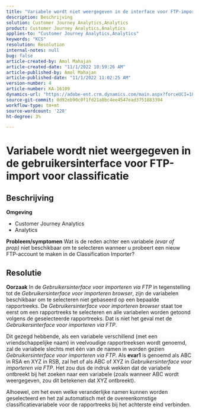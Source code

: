 ```yaml
---
title: "Variabele wordt niet weergegeven in de interface voor FTP-import voor classificatie."
description: Beschrijving
solution: Customer Journey Analytics,Analytics
product: Customer Journey Analytics,Analytics
applies-to: "Customer Journey Analytics,Analytics"
keywords: "KCS"
resolution: Resolution
internal-notes: null
bug: false
article-created-by: Amol Mahajan
article-created-date: "11/1/2022 10:59:26 AM"
article-published-by: Amol Mahajan
article-published-date: "11/1/2022 11:02:25 AM"
version-number: 4
article-number: KA-16109
dynamics-url: "https://adobe-ent.crm.dynamics.com/main.aspx?forceUCI=1&pagetype=entityrecord&etn=knowledgearticle&id=5dd8dc3b-d459-ed11-9561-6045bd006a22"
source-git-commit: 0d92eb90c0f1fd21a8bc4ee4547ead3751883394
workflow-type: tm+mt
source-wordcount: '228'
ht-degree: 3%

---
```


# Variabele wordt niet weergegeven in de gebruikersinterface voor FTP-import voor classificatie

## Beschrijving

<b>Omgeving</b>
- Customer Journey Analytics
- Analytics



<b>Probleem/symptomen</b>
Wat is de reden achter een variabele *(evar of prop)* niet beschikbaar om te selecteren wanneer u probeert een nieuw FTP-account te maken in de Classification Importer?


## Resolutie

<b>Oorzaak</b>
In de *Gebruikersinterface voor importeren via FTP* in tegenstelling tot de *Gebruikersinterface voor importeren browser*, zijn de variabelen beschikbaar om te selecteren niet gebaseerd op een bepaalde rapportreeks. De *Gebruikersinterface voor importeren browser* staat toe eerst om een rapportreeks te selecteren en alle variabelen worden getoond volgens de geselecteerde rapportreeks. Dat is niet het geval met de *Gebruikersinterface voor importeren via FTP*.

Dit gezegd hebbende, als een variabele verschillend (met een vriendschappelijke naam) in veelvoudige rapportreeksen wordt genoemd, zal de variabele slechts met één van de namen in worden gezien *Gebruikersinterface voor importeren via FTP*. Als <b>evar1</b> is genoemd als ABC in RSA en XYZ in RSB, zal het of als ABC of XYZ in *Gebruikersinterface voor importeren via FTP*. Het zou dus de indruk wekken dat de variabele ontbreekt bij het zoeken naar een variabele (zoals wanneer ABC wordt weergegeven, zou dit betekenen dat XYZ ontbreekt).

Alhoewel, om het even welke veranderlijke namen kunnen worden geselecteerd en het zal automatisch met de overeenkomstige classificatievariabele voor de rapportreeks bij het achterste eind verbinden.


